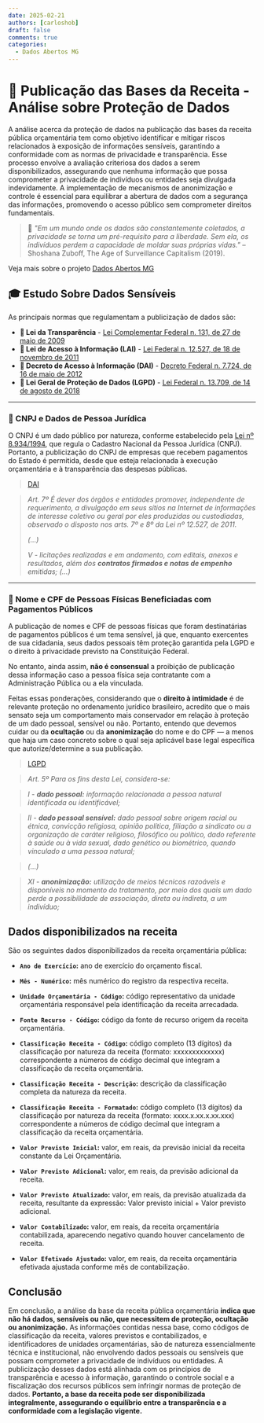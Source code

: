 ```yaml
---
date: 2025-02-21
authors: [carloshob]
draft: false
comments: true
categories:
  - Dados Abertos MG
---
```


# 📑 Publicação das Bases da Receita - Análise sobre Proteção de Dados

A análise acerca da proteção de dados na publicação das bases da receita pública orçamentária tem como objetivo identificar e mitigar riscos relacionados à exposição de informações sensíveis, garantindo a conformidade com as normas de privacidade e transparência. Esse processo envolve a avaliação criteriosa dos dados a serem disponibilizados, assegurando que nenhuma informação que possa comprometer a privacidade de indivíduos ou entidades seja divulgada indevidamente. A implementação de mecanismos de anonimização e controle é essencial para equilibrar a abertura de dados com a segurança das informações, promovendo o acesso público sem comprometer direitos fundamentais.

> 🧠 _"Em um mundo onde os dados são constantemente coletados, a privacidade se torna um pré-requisito para a liberdade. Sem ela, os indivíduos perdem a capacidade de moldar suas próprias vidas."_
> – Shoshana Zuboff, The Age of Surveillance Capitalism (2019).

Veja mais sobre o projeto [Dados Abertos MG](20250221_1_dados_abertos.md)

<!-- more -->

## 🎓  Estudo Sobre Dados Sensíveis

As principais normas que regulamentam a publicização de dados são:

- **📜 Lei da Transparência** - [Lei Complementar Federal n. 131, de 27 de maio de 2009](https://www.planalto.gov.br/ccivil_03/leis/lcp/lcp131.htm)  
- **📜 Lei de Acesso à Informação (LAI)** - [Lei Federal n. 12.527, de 18 de novembro de 2011](https://www.planalto.gov.br/ccivil_03/_ato2011-2014/2011/lei/l12527.htm)  
- **📜 Decreto de Acesso à Informação (DAI)** - [Decreto Federal n. 7.724, de 16 de maio de 2012](https://www.planalto.gov.br/ccivil_03/_ato2011-2014/2012/decreto/d7724.htm)  
- **📜 Lei Geral de Proteção de Dados (LGPD)** - [Lei Federal n. 13.709, de 14 de agosto de 2018](https://www.planalto.gov.br/ccivil_03/_ato2015-2018/2018/lei/l13709.htm)  

---

### 📂 CNPJ e Dados de Pessoa Jurídica

O CNPJ é um dado público por natureza, conforme estabelecido pela [Lei nº 8.934/1994](https://www.planalto.gov.br/ccivil_03/leis/l8934.htm), que regula o Cadastro Nacional da Pessoa Jurídica (CNPJ). Portanto, a publicização do CNPJ de empresas que recebem pagamentos do Estado é permitida, desde que esteja relacionada à execução orçamentária e à transparência das despesas públicas.

> [DAI](https://www.planalto.gov.br/ccivil_03/_ato2011-2014/2012/decreto/d7724.htm)

> _Art. 7º É dever dos órgãos e entidades promover, independente de requerimento, a divulgação em seus sítios na Internet de informações de interesse coletivo ou geral por eles produzidas ou custodiadas, observado o disposto nos arts. 7º e 8º da Lei nº 12.527, de 2011._
>
> _(...)_
>
> _V - licitações realizadas e em andamento, com editais, anexos e resultados, além dos **contratos firmados e notas de empenho** emitidas; (...)_

---

### 👤 Nome e CPF de Pessoas Físicas Beneficiadas com Pagamentos Públicos

A publicação de nomes e CPF de pessoas físicas que foram destinatárias de pagamentos públicos é um tema sensível, já que, enquanto exercentes de sua cidadania, seus dados pessoais têm proteção garantida pela LGPD e o direito à privacidade previsto na Constituição Federal.

No entanto, ainda assim, **não é consensual** a proibição de publicação dessa informação caso a pessoa física seja contratante com a Administração Pública ou a ela vinculada.

Feitas essas ponderações, considerando que o **direito à intimidade** é de relevante proteção no ordenamento jurídico brasileiro, acredito que o mais sensato seja um comportamento mais conservador em relação à proteção de um dado pessoal, sensível ou não. Portanto, entendo que devemos cuidar ou da **ocultação** ou da **anonimização** do nome e do CPF — a menos que haja um caso concreto sobre o qual seja aplicável base legal específica que autorize/determine a sua publicação.


> [LGPD](https://www.planalto.gov.br/ccivil_03/_ato2015-2018/2018/lei/l13709.htm)

> _Art. 5º Para os fins desta Lei, considera-se:_

> _I - **dado pessoal:** informação relacionada a pessoa natural identificada ou identificável;_

> _II - **dado pessoal sensível:** dado pessoal sobre origem racial ou étnica, convicção religiosa, opinião política, filiação a sindicato ou a organização de caráter religioso, filosófico ou político, dado referente à saúde ou à vida sexual, dado genético ou biométrico, quando vinculado a uma pessoa natural;_

> _(...)_

> _XI - **anonimização:** utilização de meios técnicos razoáveis e disponíveis no momento do tratamento, por meio dos quais um dado perde a possibilidade de associação, direta ou indireta, a um indivíduo;_


## Dados disponibilizados na receita

São os seguintes dados disponibilizados da receita orçamentária pública:

  - **`Ano de Exercício`:** ano de exercício do orçamento fiscal.

  - **`Mês - Numérico`:** mês numérico do registro da respectiva receita.

  - **`Unidade Orçamentária - Código`:** código representativo da unidade orçamentária responsável pela identificação da receita arrecadada.

  - **`Fonte Recurso - Código`:** código da fonte de recurso origem da receita orçamentária.

  - **`Classificação Receita - Código`:** código  completo (13 dígitos) da classificação por natureza da receita (formato: xxxxxxxxxxxxx) correspondente a números de código decimal que integram a classificação da receita orçamentária.

  - **`Classificação Receita - Descrição`:** descrição da classificação completa da natureza da receita.

  - **`Classificação Receita - Formatado`:** código  completo (13 dígitos) da classificação por natureza da receita (formato: xxxx.x.xx.x.xx.xxx) correspondente a números de código decimal que integram a classificação da receita orçamentária.

  - **`Valor Previsto Inicial`:** valor, em reais, da previsão inicial da receita constante da Lei Orçamentária.

  - **`Valor Previsto Adicional`:** valor, em reais, da previsão adicional da receita.

  - **`Valor Previsto Atualizado`:** valor, em reais, da previsão atualizada da receita, resultante da expressão: Valor previsto inicial + Valor previsto adicional.

  - **`Valor Contabilizado`:** valor, em reais, da receita orçamentária contabilizada, aparecendo negativo quando houver cancelamento de receita.

  - **`Valor Efetivado Ajustado`:** valor, em reais, da receita orçamentária efetivada ajustada conforme mês de contabilização.

## Conclusão

Em conclusão, a análise da base da receita pública orçamentária **indica que não há dados, sensíveis ou não, que necessitem de proteção, ocultação ou anonimização.** As informações contidas nessa base, como códigos de classificação da receita, valores previstos e contabilizados, e identificadores de unidades orçamentárias, são de natureza essencialmente técnica e institucional, não envolvendo dados pessoais ou sensíveis que possam comprometer a privacidade de indivíduos ou entidades. A publicização desses dados está alinhada com os princípios de transparência e acesso à informação, garantindo o controle social e a fiscalização dos recursos públicos sem infringir normas de proteção de dados. **Portanto, a base da receita pode ser disponibilizada integralmente, assegurando o equilíbrio entre a transparência e a conformidade com a legislação vigente.**
